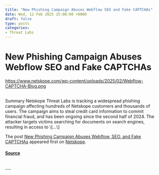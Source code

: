 ```yaml
---
title: "New Phishing Campaign Abuses Webflow SEO and Fake CAPTCHAs"
date: Wed, 12 Feb 2025 15:00:00 +0000
draft: false
type: posts
categories: 
- Threat Labs
---
```

# New Phishing Campaign Abuses Webflow SEO and Fake CAPTCHAs
https://www.netskope.com/wp-content/uploads/2025/02/Webflow-CAPTCHA-Blog.png
<br/>

<br/>
Summary Netskope Threat Labs is tracking a widespread phishing campaign affecting hundreds of Netskope customers and thousands of users. The campaign aims to steal credit card information to commit financial fraud, and has been ongoing since the second half of 2024. The attacker targets victims searching for documents on search engines, resulting in access to \[…\]

The post [New Phishing Campaign Abuses Webflow, SEO, and Fake CAPTCHAs](https://www.netskope.com/blog/new-phishing-campaign-abuses-webflow-seo-and-fake-captchas) appeared first on [Netskope](https://www.netskope.com).

#### [Source](https://www.netskope.com/blog/new-phishing-campaign-abuses-webflow-seo-and-fake-captchas)

<br/>
---
